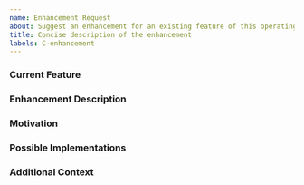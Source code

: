 ```yaml
---
name: Enhancement Request
about: Suggest an enhancement for an existing feature of this operating system
title: Concise description of the enhancement
labels: C-enhancement
---
```


<!-- Thank you for taking the time to suggest an enhancement for our operating system. Please provide a clear and concise description of the enhancement you want and the reasons why it would be beneficial. -->

### Current Feature

<!-- Describe the existing feature or behavior that you are proposing to enhance. Please be specific. -->

### Enhancement Description

<!-- Clearly and concisely describe the enhancement you are proposing. Explain how it should work in practice and what the expected benefits are. -->

### Motivation

<!-- Explain why this enhancement would be useful to most operating system users. Provide specific use cases, experiences, or issues with the current functionality that this enhancement would address. -->

### Possible Implementations

<!-- If you have ideas on how to implement this enhancement, please detail them here. This can include:

- Technical implementation details, design considerations, or architecture sketches
- Modifications to user interface, system behavior, or core functionality
- Code snippets, pseudo-code, or example scenarios -->

### Additional Context

<!-- Add any other context, mock-ups, sketches, screenshots, or examples that could help clarify the enhancement request. -->

<!-- We appreciate your initiative in proposing this enhancement and your help in making our operating system better! -->

